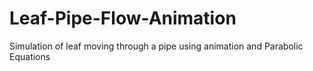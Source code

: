 # Leaf-Pipe-Flow-Animation
Simulation of leaf moving through a pipe using animation and Parabolic Equations
